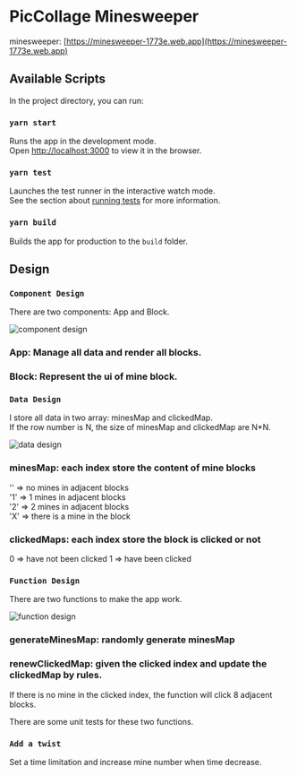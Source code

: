 # PicCollage Minesweeper

minesweeper: [https://minesweeper-1773e.web.app](https://minesweeper-1773e.web.app)

## Available Scripts

In the project directory, you can run:

### `yarn start`

Runs the app in the development mode.<br />
Open [http://localhost:3000](http://localhost:3000) to view it in the browser.

### `yarn test`

Launches the test runner in the interactive watch mode.<br />
See the section about [running tests](https://facebook.github.io/create-react-app/docs/running-tests) for more information.

### `yarn build`

Builds the app for production to the `build` folder.<br />

## Design

### `Component Design`

There are two components: App and Block.<br />

![component design](https://user-images.githubusercontent.com/16465582/92359624-2927ab80-f11e-11ea-8ac8-39cc2c2c4b05.jpeg)

### App: Manage all data and render all blocks.

### Block: Represent the ui of mine block.

### `Data Design`

I store all data in two array: minesMap and clickedMap.<br />
If the row number is N, the size of minesMap and clickedMap are N\*N.<br />

![data design](https://user-images.githubusercontent.com/16465582/92358865-c71a7680-f11c-11ea-8278-4991318d3d12.jpeg)

### minesMap: each index store the content of mine blocks

'' => no mines in adjacent blocks <br />
'1' => 1 mines in adjacent blocks <br />
'2' => 2 mines in adjacent blocks <br />
'X' => there is a mine in the block <br />

### clickedMaps: each index store the block is clicked or not

0 => have not been clicked
1 => have been clicked

### `Function Design`

There are two functions to make the app work. <br />

![function design](https://user-images.githubusercontent.com/16465582/92359635-2d53c900-f11e-11ea-9cce-0d9db5c8136f.jpeg)

### generateMinesMap: randomly generate minesMap

### renewClickedMap: given the clicked index and update the clickedMap by rules.

If there is no mine in the clicked index, the function will click 8 adjacent blocks.

There are some unit tests for these two functions.

### `Add a twist`

Set a time limitation and increase mine number when time decrease.
